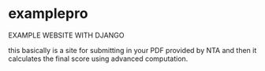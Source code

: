 # examplepro
EXAMPLE WEBSITE WITH DJANGO

this basically is a site for submitting in your PDF provided by NTA and then it calculates the final score using advanced computation.
